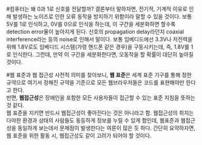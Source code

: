 #컴퓨터는 왜 0과 1로 신호를 전달할까?
결론부터 말하자면, 전기적, 기계적 이유로 인해 발생하는 노이즈로 인한 오류 동작을 방지하기 위함이라 말할 수 있을 것이다. 보통 5V를 1로 인식하고, 0V를 0으로 인식을 하는데, 이 구간을 세분화하면 할수록 detection error율이 높아지게 된다. 신호의 propagation delay라던지 coaxial interference라는 등의 noise로 인해서 말이다. 보통 임베디드에선 3.3V나 저전력을 위해 1.8V로도 임베디드 시스템(가령 핸드폰 같은 경우)을 구동시키는데, 즉, 1.8V를 1로 인식한다. 그런데, 만약 이 구간을 세분화한다면, 오동작을 할 확률이 대단히 높아질 것이다.

#웹 표준과 웹 접근성
사전적 의미를 찾아보니, **웹 표준**은 세계 표준 기구를 통해 정한 규약으로 여기서 정해진 규약을 기준으로 모든 웹브라우저들은 코드를 표현해야만 한다고 한다.  
반면, **웹접근성**은 장애인을 포함한 모든 사용자들이 접근할 수 있는 표준 지침을 뜻하는 것 같다.  
 웹 표준을 지키면 반드시 웹접근성이 좋아진다는 것은 아니라고 함. 웹접근성의 취지는 다야한 환경과 상태의 사람들도 동등하게 정보를 누릴 수 있게 함인데, 웹표준과 웹접근성을 동일하게 보는데서 문제점이 발생한다는 여론이 많은 듯 하다. 간단히 요약하자면, 웹 표준을 위한 활동 시, 웹접근성도 같이 고려가 되어야 할 것이다.